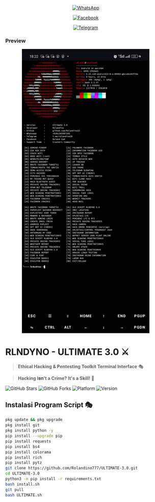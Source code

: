 <p align="center">
  <a href="https://wa.me/6281243587205" target="_blank">
    <img src="https://img.shields.io/badge/Chat%20on%20WhatsApp-25D366?style=for-the-badge&logo=whatsapp&logoColor=white" alt="WhatsApp">
  </a>
</p>

<p align="center">
  <a href="https://www.facebook.com/profile.php?id=100094471519310" target="_blank">
    <img src="https://img.shields.io/badge/Facebook-1877F2?style=for-the-badge&logo=facebook&logoColor=white" alt="Facebook">
  </a>
</p>

<p align="center">
  <a href="https://t.me/rolandino28" target="_blank">
    <img src="https://img.shields.io/badge/Telegram-0088cc?style=for-the-badge&logo=telegram&logoColor=white" alt="Telegram">
  </a>
</p>

### Preview
<p align="center">
  <img src="Ss.jpg" alt="Preview Tampilan Script" width="400">
</p>

# RLNDYNO - ULTIMATE 3.0 ⚔️
> **Ethical Hacking & Pentesting Toolkit Terminal Interface** 🎭 

> **Hacking I𝐬𝐧't a Crime? It's a Skill! 🫵** 

![GitHub Stars](https://img.shields.io/github/stars/Rolandino23/RLNDYNO-Ultimate?style=flat-square)
![GitHub Forks](https://img.shields.io/github/forks/Rolandino23/RLNDYNO-Ultimate?style=flat-square)
![Platform](https://img.shields.io/badge/platform-Termux%2FLinux-lightgrey?logo=linux)
![Version](https://img.shields.io/badge/version-3.0-orange)

## Instalasi Program Script 🎭
```bash
pkg update && pkg upgrade
pkg install git
pkg install python -y
pip install --upgrade pip
pip install requests
pip install bs4
pip install colorama
pip install rich
pip install pytz
git clone https://github.com/Rolandino777/ULTIMATE-3.0.git
cd ULTIMATE-3.0
python3 -m pip install -r requirements.txt
bash install.sh
git pull
bash ULTIMATE.sh 
